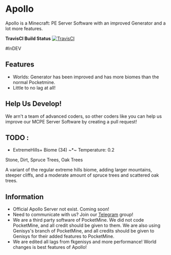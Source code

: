 # Apollo
Apollo is a Minecraft: PE Server Software with an improved Generator and a lot more features. 

**TravisCI Build Status** [![TravisCI](https://travis-ci.org/NycuRO/Apollo.svg?branch=master)](https://travis-ci.org/NycuRO/Apollo "TravisCI Build Status")

#InDEV

## Features
- Worlds: Generator has been improved and has more biomes than the normal Pocketmine.
- Little to no lag at all!

## Help Us Develop!
 We arn't a team of advanced coders, so other coders like you can help us improve our MCPE Server Software by creating a pull request!
 
## TODO :
- ExtremeHills+ Biome (34)
    ~*~ Temperature: 0.2

Stone, Dirt, Spruce Trees, Oak Trees

A variant of the regular extreme hills biome, adding larger mountains, steeper cliffs, and a moderate amount of spruce trees and scattered oak trees.

## Information
- Official Apollo Server not exist. Coming soon!
- Need to communicate with us? Join our [Telegram](https://telegram.me/joinchat/Ca8L9T9P01PtR1bOEwtxuw) group!
- We are a third party software of PocketMine. We did not code PocketMine, and all credit should be given to them. We are also using Genisys's branch of PocketMine, and all credits should be given to Genisys for their added features to PocketMine.
 - We are edited all lags from fkgenisys and more performance! World changes is best features of Apollo! 
